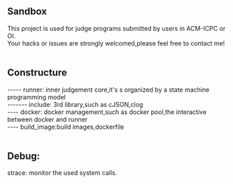 ## Sandbox
This project is used for judge programs submitted by users in ACM-ICPC or OI.</br>
Your hacks or issues are strongly welcomed,please feel free to contact me!</br>
</br>
## Constructure
-----  runner: inner judgement core,it's s organized by a state machine programming model </br>
  ------- include: 3rd library,such as cJSON,clog </br>
----   docker: docker management,such as docker pool,the interactive between docker and runner </br>
----   build\_image:build images,dockerfile </br>
</br>
## Debug:
strace: monitor the used system calls.</br>
